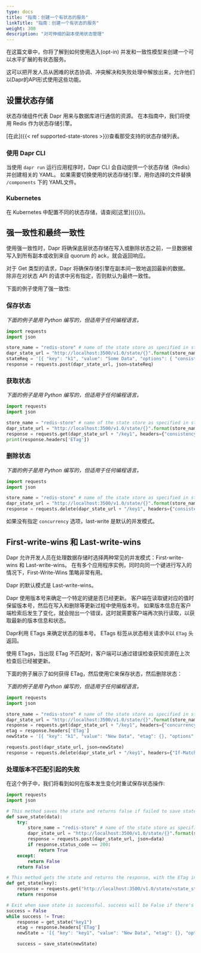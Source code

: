 ```yaml
---
type: docs
title: "指南：创建一个有状态的服务"
linkTitle: "指南：创建一个有状态的服务"
weight: 300
description: "对可伸缩的副本使用状态管理"
---
```


在这篇文章中，你将了解到如何使用选入(opt-in) 并发和一致性模型来创建一个可以水平扩展的有状态服务。

这可以把开发人员从困难的状态协调、冲突解决和失败处理中解放出来，允许他们以Dapr的API形式使用这些功能。

## 设置状态存储

状态存储组件代表 Dapr 用来与数据库进行通信的资源。 在本指南中，我们将使用 Redis 作为状态存储引擎。

[在此]({{< ref supported-state-stores >}})查看那受支持的状态存储列表。

### 使用 Dapr CLI

当使用 `dapr run` 运行应用程序时，Dapr CLI 会自动提供一个状态存储（Redis）并创建相关的 YAML。 如果需要切换使用的状态存储引擎，用你选择的文件替换 `/components` 下的 YAML文件。

### Kubernetes

在 Kubernetes 中配置不同的状态存储，请查阅[这里]({{<ref setup-state-store>}})。

## 强一致性和最终一致性

使用强一致性时，Dapr 将确保底层状态存储在写入或删除状态之前，一旦数据被写入到所有副本或收到来自 quorum 的 ack，就会返回响应。

对于 Get 类型的请求，Dapr 将确保存储引擎在副本间一致地返回最新的数据。 除非在对状态 API 的请求中另有指定，否则默认为最终一致性。

下面的例子使用了强一致性:

### 保存状态

*下面的例子是用 Python 编写的，但适用于任何编程语言。*

```python
import requests
import json

store_name = "redis-store" # name of the state store as specified in state store component yaml file
dapr_state_url = "http://localhost:3500/v1.0/state/{}".format(store_name)
stateReq = '[{ "key": "k1", "value": "Some Data", "options": { "consistency": "strong" }}]'
response = requests.post(dapr_state_url, json=stateReq)
```

### 获取状态

*下面的例子是用 Python 编写的，但适用于任何编程语言。*

```python
import requests
import json

store_name = "redis-store" # name of the state store as specified in state store component yaml file
dapr_state_url = "http://localhost:3500/v1.0/state/{}".format(store_name)
response = requests.get(dapr_state_url + "/key1", headers={"consistency":"strong"})
print(response.headers['ETag'])
```

### 删除状态

*下面的例子是用 Python 编写的，但适用于任何编程语言。*

```python
import requests
import json

store_name = "redis-store" # name of the state store as specified in state store component yaml file
dapr_state_url = "http://localhost:3500/v1.0/state/{}".format(store_name)
response = requests.delete(dapr_state_url + "/key1", headers={"consistency":"strong"})
```

如果没有指定 `concurrency` 选项，last-write 是默认的并发模式。

## First-write-wins 和 Last-write-wins

Dapr 允许开发人员在处理数据存储时选择两种常见的并发模式：First-write-wins 和 Last-write-wins。 在有多个应用程序实例，同时向同一个键进行写入的情况下，First-Write-Wins 策略非常有用。

Dapr 的默认模式是 Last-write-wins。

Dapr 使用版本号来确定一个特定的键是否已经更新。 客户端在读取键对应的值时保留版本号，然后在写入和删除等更新过程中使用版本号。 如果版本信息在客户端检索后发生了变化，就会抛出一个错误，这时就需要客户端再次执行读取，以获取最新的版本信息和状态。

Dapr利用 ETags 来确定状态的版本号。 ETags 标签从状态相关请求中以 `ETag` 头返回。

使用 ETags，当出现 ETag 不匹配时，客户端可以通过错误检查获知资源在上次检查后已经被更新。

下面的例子展示了如何获得 ETag，然后使用它来保存状态，然后删除状态：

*下面的例子是用 Python 编写的，但适用于任何编程语言。*

```python
import requests
import json

store_name = "redis-store" # name of the state store as specified in state store component yaml file
dapr_state_url = "http://localhost:3500/v1.0/state/{}".format(store_name)
response = requests.get(dapr_state_url + "/key1", headers={"concurrency":"first-write"})
etag = response.headers['ETag']
newState = '[{ "key": "k1", "value": "New Data", "etag": {}, "options": { "concurrency": "first-write" }}]'.format(etag)

requests.post(dapr_state_url, json=newState)
response = requests.delete(dapr_state_url + "/key1", headers={"If-Match": "{}".format(etag)})
```

### 处理版本不匹配引起的失败

在这个例子中，我们将看到如何在版本发生变化时重试保存状态操作:

```python
import requests
import json

# This method saves the state and returns false if failed to save state
def save_state(data):
    try:
        store_name = "redis-store" # name of the state store as specified in state store component yaml file
        dapr_state_url = "http://localhost:3500/v1.0/state/{}".format(store_name)
        response = requests.post(dapr_state_url, json=data)
        if response.status_code == 200:
            return True
    except:
        return False
    return False

# This method gets the state and returns the response, with the ETag in the header -->
def get_state(key):
    response = requests.get("http://localhost:3500/v1.0/state/<state_store_name>/{}".format(key), headers={"concurrency":"first-write"})
    return response

# Exit when save state is successful. success will be False if there's an ETag mismatch -->
success = False
while success != True:
    response = get_state("key1")
    etag = response.headers['ETag']
    newState = '[{ "key": "key1", "value": "New Data", "etag": {}, "options": { "concurrency": "first-write" }}]'.format(etag)

    success = save_state(newState)
```
